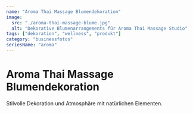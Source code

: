 ```yaml
---
name: "Aroma Thai Massage Blumendekoration"
image:
  src: "./aroma-thai-massage-blume.jpg"
  alt: "Dekorative Blumenarrangements für Aroma Thai Massage Studio"
tags: ["dekoration", "wellness", "produkt"]
category: "businessfotos"
seriesName: "aroma"
---
```


# Aroma Thai Massage Blumendekoration

Stilvolle Dekoration und Atmosphäre mit natürlichen Elementen.
